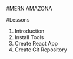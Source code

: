 #MERN AMAZONA

#Lessons

1. Introduction
2. Install Tools
3. Create React App
4. Create Git Repository
